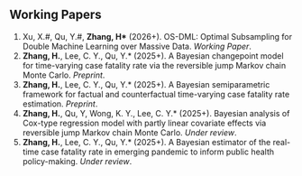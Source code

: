 ## Working Papers

1. Xu, X.#, Qu, Y.#, **Zhang, H\*** (2026+). OS-DML: Optimal Subsampling for Double Machine Learning over Massive Data. *Working Paper*.
2. **Zhang, H.**, Lee, C. Y., Qu, Y.* (2025+). A Bayesian changepoint model for time-varying case fatality rate via the reversible jump Markov chain Monte Carlo. *Preprint*.
3. **Zhang, H.**, Lee, C. Y., Qu, Y.* (2025+). A Bayesian semiparametric framework for factual and counterfactual time-varying case fatality rate estimation. *Preprint*.
4. **Zhang, H.**, Qu, Y, Wong, K. Y., Lee, C. Y.* (2025+). Bayesian analysis of Cox-type regression model with partly linear covariate effects via reversible jump Markov chain Monte Carlo. *Under review*.
5. **Zhang, H.**, Lee, C. Y., Qu, Y.* (2025+). A Bayesian estimator of the real-time case fatality rate in emerging pandemic to inform public health policy-making. *Under review*.
